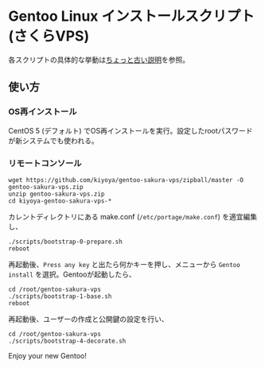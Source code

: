 # Gentoo Linux インストールスクリプト (さくらVPS)

各スクリプトの具体的な挙動は<a href="http://blog.kiyoya.shi-ba.org/post/1203448287">ちょっと古い説明</a>を参照。

## 使い方

### OS再インストール

CentOS 5 (デフォルト) でOS再インストールを実行。設定したrootパスワードが新システムでも使われる。

### リモートコンソール

	wget https://github.com/kiyoya/gentoo-sakura-vps/zipball/master -O gentoo-sakura-vps.zip
	unzip gentoo-sakura-vps.zip
	cd kiyoya-gentoo-sakura-vps-*

カレントディレクトリにある make.conf (`/etc/portage/make.conf`) を適宜編集し、

	./scripts/bootstrap-0-prepare.sh
	reboot

再起動後、`Press any key` と出たら何かキーを押し、メニューから `Gentoo install` を選択。Gentooが起動したら、

	cd /root/gentoo-sakura-vps
	./scripts/bootstrap-1-base.sh
	reboot

再起動後、ユーザーの作成と公開鍵の設定を行い、

	cd /root/gentoo-sakura-vps
	./scripts/bootstrap-4-decorate.sh

Enjoy your new Gentoo!
